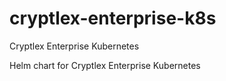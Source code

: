 # cryptlex-enterprise-k8s
Cryptlex Enterprise Kubernetes

Helm chart for Cryptlex Enterprise Kubernetes
